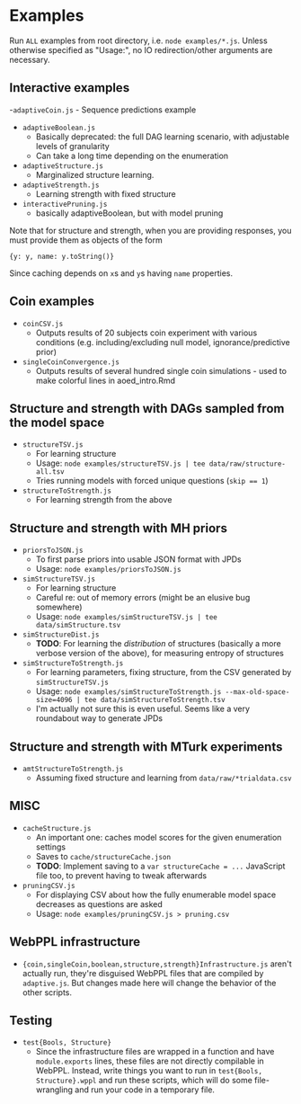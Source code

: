 # Examples

Run `ALL` examples from root directory, i.e. `node examples/*.js`. Unless
otherwise specified as "Usage:", no IO redirection/other arguments are
necessary.

## Interactive examples

-`adaptiveCoin.js`
    - Sequence predictions example
- `adaptiveBoolean.js`
    - Basically deprecated: the full DAG learning scenario, with adjustable
        levels of granularity
    - Can take a long time depending on the enumeration
- `adaptiveStructure.js`
    - Marginalized structure learning.
- `adaptiveStrength.js`
    - Learning strength with fixed structure
- `interactivePruning.js`
    - basically adaptiveBoolean, but with model pruning

Note that for structure and strength, when you are providing responses, you
must provide them as objects of the form

    {y: y, name: y.toString()}

Since caching depends on `x`s and `y`s having `name` properties.

## Coin examples

- `coinCSV.js`
    - Outputs results of 20 subjects coin experiment with various conditions
        (e.g. including/excluding null model, ignorance/predictive prior)
- `singleCoinConvergence.js`
    - Outputs results of several hundred single coin simulations - used to make colorful lines in aoed_intro.Rmd

## Structure and strength with DAGs sampled from the model space

- `structureTSV.js`
    - For learning structure
    - Usage: `node examples/structureTSV.js | tee data/raw/structure-all.tsv`
    - Tries running models with forced unique questions (`skip == 1`)
- `structureToStrength.js`
    - For learning strength from the above

## Structure and strength with MH priors

- `priorsToJSON.js`
    - To first parse priors into usable JSON format with JPDs
    - Usage: `node examples/priorsToJSON.js`
- `simStructureTSV.js`
    - For learning structure
    - Careful re: out of memory errors (might be an elusive bug somewhere)
    - Usage: `node examples/simStructureTSV.js | tee data/simStructure.tsv`
- `simStructureDist.js`
    - **TODO**: For learning the *distribution* of structures (basically a more
        verbose version of the above), for measuring entropy of structures
- `simStructureToStrength.js`
    - For learning parameters, fixing structure, from the CSV generated by
        `simStructureTSV.js`
    - Usage: `node examples/simStructureToStrength.js --max-old-space-size=4096 | tee data/simStructureToStrength.tsv`
    - I'm actually not sure this is even useful. Seems like a very roundabout
        way to generate JPDs

## Structure and strength with MTurk experiments

- `amtStructureToStrength.js`
    - Assuming fixed structure and learning from `data/raw/*trialdata.csv`

## MISC

- `cacheStructure.js`
    - An important one: caches model scores for the given enumeration settings
    - Saves to `cache/structureCache.json`
    - **TODO**: Implement saving to a `var structureCache = ...` JavaScript file
      too, to prevent having to tweak
        afterwards
- `pruningCSV.js`
    - For displaying CSV about how the fully enumerable model space decreases as questions are
        asked
    - Usage: `node examples/pruningCSV.js > pruning.csv`

## WebPPL infrastructure

- `{coin,singleCoin,boolean,structure,strength}Infrastructure.js` aren't actually run,
    they're disguised WebPPL files that are compiled by `adaptive.js`. But
    changes made here will change the behavior of the other scripts.

## Testing

- `test{Bools, Structure}`
    - Since the infrastructure files are wrapped in a function and have
        `module.exports` lines, these files are not directly compilable in
        WebPPL. Instead, write things you want to run in `test{Bools,
        Structure}.wppl` and run these scripts, which will do some
        file-wrangling and run your code in a temporary file.
